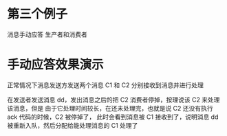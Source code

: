 # 第三个例子

消息手动应答
生产者和消费者

# 手动应答效果演示
正常情况下消息发送方发送两个消息 C1 和 C2 分别接收到消息并进行处理

在发送者发送消息 dd，发出消息之后的把 C2 消费者停掉，按理说该 C2 来处理该消息，但是
由于它处理时间较长，在还未处理完，也就是说 C2 还没有执行 ack 代码的时候，C2 被停掉了，
此时会看到消息被 C1 接收到了，说明消息 dd 被重新入队，然后分配给能处理消息的 C1 处理了